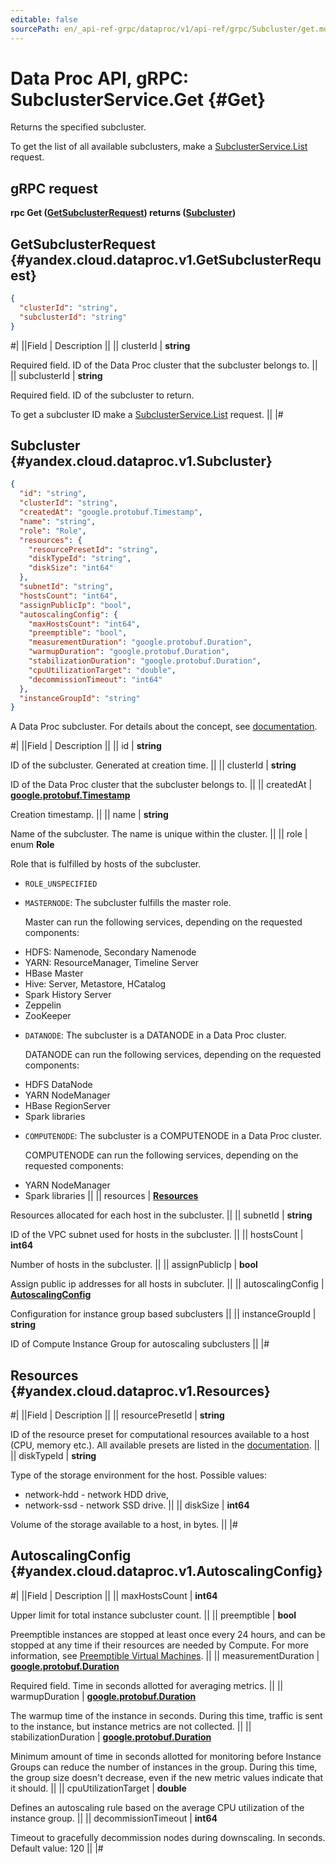 ```yaml
---
editable: false
sourcePath: en/_api-ref-grpc/dataproc/v1/api-ref/grpc/Subcluster/get.md
---
```


# Data Proc API, gRPC: SubclusterService.Get {#Get}

Returns the specified subcluster.

To get the list of all available subclusters, make a [SubclusterService.List](/docs/data-proc/api-ref/grpc/Subcluster/list#List) request.

## gRPC request

**rpc Get ([GetSubclusterRequest](#yandex.cloud.dataproc.v1.GetSubclusterRequest)) returns ([Subcluster](#yandex.cloud.dataproc.v1.Subcluster))**

## GetSubclusterRequest {#yandex.cloud.dataproc.v1.GetSubclusterRequest}

```json
{
  "clusterId": "string",
  "subclusterId": "string"
}
```

#|
||Field | Description ||
|| clusterId | **string**

Required field. ID of the Data Proc cluster that the subcluster belongs to. ||
|| subclusterId | **string**

Required field. ID of the subcluster to return.

To get a subcluster ID make a [SubclusterService.List](/docs/data-proc/api-ref/grpc/Subcluster/list#List) request. ||
|#

## Subcluster {#yandex.cloud.dataproc.v1.Subcluster}

```json
{
  "id": "string",
  "clusterId": "string",
  "createdAt": "google.protobuf.Timestamp",
  "name": "string",
  "role": "Role",
  "resources": {
    "resourcePresetId": "string",
    "diskTypeId": "string",
    "diskSize": "int64"
  },
  "subnetId": "string",
  "hostsCount": "int64",
  "assignPublicIp": "bool",
  "autoscalingConfig": {
    "maxHostsCount": "int64",
    "preemptible": "bool",
    "measurementDuration": "google.protobuf.Duration",
    "warmupDuration": "google.protobuf.Duration",
    "stabilizationDuration": "google.protobuf.Duration",
    "cpuUtilizationTarget": "double",
    "decommissionTimeout": "int64"
  },
  "instanceGroupId": "string"
}
```

A Data Proc subcluster. For details about the concept, see [documentation](/docs/data-proc/concepts/).

#|
||Field | Description ||
|| id | **string**

ID of the subcluster. Generated at creation time. ||
|| clusterId | **string**

ID of the Data Proc cluster that the subcluster belongs to. ||
|| createdAt | **[google.protobuf.Timestamp](https://developers.google.com/protocol-buffers/docs/reference/google.protobuf#timestamp)**

Creation timestamp. ||
|| name | **string**

Name of the subcluster. The name is unique within the cluster. ||
|| role | enum **Role**

Role that is fulfilled by hosts of the subcluster.

- `ROLE_UNSPECIFIED`
- `MASTERNODE`: The subcluster fulfills the master role.

  Master can run the following services, depending on the requested components:
* HDFS: Namenode, Secondary Namenode
* YARN: ResourceManager, Timeline Server
* HBase Master
* Hive: Server, Metastore, HCatalog
* Spark History Server
* Zeppelin
* ZooKeeper
- `DATANODE`: The subcluster is a DATANODE in a Data Proc cluster.

  DATANODE can run the following services, depending on the requested components:
* HDFS DataNode
* YARN NodeManager
* HBase RegionServer
* Spark libraries
- `COMPUTENODE`: The subcluster is a COMPUTENODE in a Data Proc cluster.

  COMPUTENODE can run the following services, depending on the requested components:
* YARN NodeManager
* Spark libraries ||
|| resources | **[Resources](#yandex.cloud.dataproc.v1.Resources)**

Resources allocated for each host in the subcluster. ||
|| subnetId | **string**

ID of the VPC subnet used for hosts in the subcluster. ||
|| hostsCount | **int64**

Number of hosts in the subcluster. ||
|| assignPublicIp | **bool**

Assign public ip addresses for all hosts in subcluter. ||
|| autoscalingConfig | **[AutoscalingConfig](#yandex.cloud.dataproc.v1.AutoscalingConfig)**

Configuration for instance group based subclusters ||
|| instanceGroupId | **string**

ID of Compute Instance Group for autoscaling subclusters ||
|#

## Resources {#yandex.cloud.dataproc.v1.Resources}

#|
||Field | Description ||
|| resourcePresetId | **string**

ID of the resource preset for computational resources available to a host (CPU, memory etc.).
All available presets are listed in the [documentation](/docs/data-proc/concepts/instance-types). ||
|| diskTypeId | **string**

Type of the storage environment for the host.
Possible values:
* network-hdd - network HDD drive,
* network-ssd - network SSD drive. ||
|| diskSize | **int64**

Volume of the storage available to a host, in bytes. ||
|#

## AutoscalingConfig {#yandex.cloud.dataproc.v1.AutoscalingConfig}

#|
||Field | Description ||
|| maxHostsCount | **int64**

Upper limit for total instance subcluster count. ||
|| preemptible | **bool**

Preemptible instances are stopped at least once every 24 hours, and can be stopped at any time
if their resources are needed by Compute.
For more information, see [Preemptible Virtual Machines](/docs/compute/concepts/preemptible-vm). ||
|| measurementDuration | **[google.protobuf.Duration](https://developers.google.com/protocol-buffers/docs/reference/csharp/class/google/protobuf/well-known-types/duration)**

Required field. Time in seconds allotted for averaging metrics. ||
|| warmupDuration | **[google.protobuf.Duration](https://developers.google.com/protocol-buffers/docs/reference/csharp/class/google/protobuf/well-known-types/duration)**

The warmup time of the instance in seconds. During this time,
traffic is sent to the instance, but instance metrics are not collected. ||
|| stabilizationDuration | **[google.protobuf.Duration](https://developers.google.com/protocol-buffers/docs/reference/csharp/class/google/protobuf/well-known-types/duration)**

Minimum amount of time in seconds allotted for monitoring before
Instance Groups can reduce the number of instances in the group.
During this time, the group size doesn't decrease, even if the new metric values
indicate that it should. ||
|| cpuUtilizationTarget | **double**

Defines an autoscaling rule based on the average CPU utilization of the instance group. ||
|| decommissionTimeout | **int64**

Timeout to gracefully decommission nodes during downscaling. In seconds. Default value: 120 ||
|#